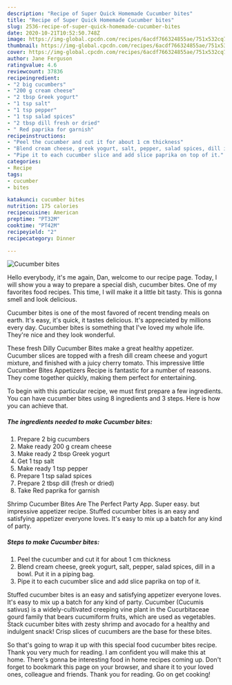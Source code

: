 ```yaml
---
description: "Recipe of Super Quick Homemade Cucumber bites"
title: "Recipe of Super Quick Homemade Cucumber bites"
slug: 2536-recipe-of-super-quick-homemade-cucumber-bites
date: 2020-10-21T10:52:50.748Z
image: https://img-global.cpcdn.com/recipes/6acdf766324855ae/751x532cq70/cucumber-bites-recipe-main-photo.jpg
thumbnail: https://img-global.cpcdn.com/recipes/6acdf766324855ae/751x532cq70/cucumber-bites-recipe-main-photo.jpg
cover: https://img-global.cpcdn.com/recipes/6acdf766324855ae/751x532cq70/cucumber-bites-recipe-main-photo.jpg
author: Jane Ferguson
ratingvalue: 4.6
reviewcount: 37836
recipeingredient:
- "2 big cucumbers"
- "200 g cream cheese"
- "2 tbsp Greek yogurt"
- "1 tsp salt"
- "1 tsp pepper"
- "1 tsp salad spices"
- "2 tbsp dill fresh or dried"
- " Red paprika for garnish"
recipeinstructions:
- "Peel the cucumber and cut it for about 1 cm thickness"
- "Blend cream cheese, greek yogurt, salt, pepper, salad spices, dill in a bowl. Put it in a piping bag."
- "Pipe it to each cucumber slice and add slice paprika on top of it."
categories:
- Recipe
tags:
- cucumber
- bites

katakunci: cucumber bites 
nutrition: 175 calories
recipecuisine: American
preptime: "PT32M"
cooktime: "PT42M"
recipeyield: "2"
recipecategory: Dinner

---
```



![Cucumber bites](https://img-global.cpcdn.com/recipes/6acdf766324855ae/751x532cq70/cucumber-bites-recipe-main-photo.jpg)

Hello everybody, it's me again, Dan, welcome to our recipe page. Today, I will show you a way to prepare a special dish, cucumber bites. One of my favorites food recipes. This time, I will make it a little bit tasty. This is gonna smell and look delicious.

Cucumber bites is one of the most favored of recent trending meals on earth. It's easy, it's quick, it tastes delicious. It's appreciated by millions every day. Cucumber bites is something that I've loved my whole life. They're nice and they look wonderful.

These fresh Dilly Cucumber Bites make a great healthy appetizer. Cucumber slices are topped with a fresh dill cream cheese and yogurt mixture, and finished with a juicy cherry tomato. This impressive little Cucumber Bites Appetizers Recipe is fantastic for a number of reasons. They come together quickly, making them perfect for entertaining.


To begin with this particular recipe, we must first prepare a few ingredients. You can have cucumber bites using 8 ingredients and 3 steps. Here is how you can achieve that.

<!--inarticleads1-->

##### The ingredients needed to make Cucumber bites:

1. Prepare 2 big cucumbers
1. Make ready 200 g cream cheese
1. Make ready 2 tbsp Greek yogurt
1. Get 1 tsp salt
1. Make ready 1 tsp pepper
1. Prepare 1 tsp salad spices
1. Prepare 2 tbsp dill (fresh or dried)
1. Take  Red paprika for garnish


Shrimp Cucumber Bites Are The Perfect Party App. Super easy. but impressive appetizer recipe. Stuffed cucumber bites is an easy and satisfying appetizer everyone loves. It&#39;s easy to mix up a batch for any kind of party. 

<!--inarticleads2-->

##### Steps to make Cucumber bites:

1. Peel the cucumber and cut it for about 1 cm thickness
1. Blend cream cheese, greek yogurt, salt, pepper, salad spices, dill in a bowl. Put it in a piping bag.
1. Pipe it to each cucumber slice and add slice paprika on top of it.


Stuffed cucumber bites is an easy and satisfying appetizer everyone loves. It&#39;s easy to mix up a batch for any kind of party. Cucumber (Cucumis sativus) is a widely-cultivated creeping vine plant in the Cucurbitaceae gourd family that bears cucumiform fruits, which are used as vegetables. Stack cucumber bites with zesty shrimp and avocado for a healthy and indulgent snack! Crisp slices of cucumbers are the base for these bites. 

So that's going to wrap it up with this special food cucumber bites recipe. Thank you very much for reading. I am confident you will make this at home. There's gonna be interesting food in home recipes coming up. Don't forget to bookmark this page on your browser, and share it to your loved ones, colleague and friends. Thank you for reading. Go on get cooking!
